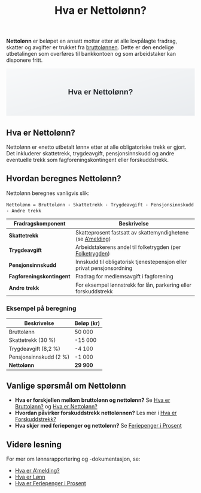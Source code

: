 ﻿---
title: "Hva er Nettolønn?"
seoTitle: "Hva er Nettolønn?"
description: '**Nettolønn** er beløpet en ansatt mottar etter at alle lovpålagte fradrag, skatter og avgifter er trukket fra [bruttolønnen](/blogs/regnskap/hva-er-bruttol...'
---

**Nettolønn** er beløpet en ansatt mottar etter at alle lovpålagte fradrag, skatter og avgifter er trukket fra [bruttolønnen](/blogs/regnskap/hva-er-bruttolonn "Hva er Bruttolønn? Definisjon, Beregning og Praktisk Anvendelse"). Dette er den endelige utbetalingen som overføres til bankkontoen og som arbeidstaker kan disponere fritt.

![Hva er Nettolønn?](nettolonn-image.svg)

## Hva er Nettolønn?

Nettolønn er «netto utbetalt lønn» etter at alle obligatoriske trekk er gjort. Det inkluderer skattetrekk, trygdeavgift, pensjonsinnskudd og andre eventuelle trekk som fagforeningskontingent eller forskuddstrekk.

## Hvordan beregnes Nettolønn?

Nettolønn beregnes vanligvis slik:

```
Nettolønn = Bruttolønn - Skattetrekk - Trygdeavgift - Pensjonsinnskudd - Andre trekk
```

| Fradragskomponent           | Beskrivelse                                                                                                         |
|-----------------------------|---------------------------------------------------------------------------------------------------------------------|
| **Skattetrekk**             | Skatteprosent fastsatt av skattemyndighetene (se [A‘melding](/blogs/regnskap/hva-er-a-melding "Hva er A‘melding? Komplett Guide til Innlevering og Frister")) |
| **Trygdeavgift**            | Arbeidstakerens andel til folketrygden (per [Folketrygden](/blogs/regnskap/hva-er-folketrygden "Hva er Folketrygden? En oversikt over trygdeordninger"))        |
| **Pensjonsinnskudd**        | Innskudd til obligatorisk tjenestepensjon eller privat pensjonsordning                                               |
| **Fagforeningskontingent**  | Fradrag for medlemsavgift i fagforening                                                                              |
| **Andre trekk**             | For eksempel lønnstrekk for lån, parkering eller forskuddstrekk                                                     |

### Eksempel på beregning

| Beskrivelse                 | Beløp (kr)                                                                                                          |
|-----------------------------|---------------------------------------------------------------------------------------------------------------------|
| Bruttolønn                  | 50 000                                                                                                              |
| Skattetrekk (30 %)          | -15 000                                                                                                             |
| Trygdeavgift (8,2 %)        | -4 100                                                                                                              |
| Pensjonsinnskudd (2 %)      | -1 000                                                                                                              |
| **Nettolønn**               | **29 900**                                                                                                          |

## Vanlige spørsmål om Nettolønn

* **Hva er forskjellen mellom bruttolønn og nettolønn?** Se [Hva er Bruttolønn?](/blogs/regnskap/hva-er-bruttolonn "Hva er Bruttolønn? Definisjon, Beregning og Praktisk Anvendelse") og [Hva er Nettolønn?](/blogs/regnskap/nettolonn "Hva er Nettolønn? Definisjon, Beregning og Praktisk Eksempler")
* **Hvordan påvirker forskuddstrekk nettolønnen?** Les mer i [Hva er Forskuddstrekk?](/blogs/regnskap/hva-er-forskuddstrekk "Hva er Forskuddstrekk? Oversikt og Prosess for Arbeidsgivere")
* **Hva skjer med feriepenger og nettolønn?** Se [Feriepenger i Prosent](/blogs/regnskap/feriepenger-i-prosent "Feriepenger i Prosent: Beregning og Utbetaling")

## Videre lesning

For mer om lønnsrapportering og -dokumentasjon, se:

* [Hva er A‘melding?](/blogs/regnskap/hva-er-a-melding "Hva er A‘melding? Komplett Guide til Innlevering og Frister")
* [Hva er Lønn](/blogs/regnskap/hva-er-lonn "Hva er Lønn i Regnskap? Komplett Guide til Lønnsformer, Beregning og Regnskapsføring")
* [Hva er Feriepenger i Prosent](/blogs/regnskap/feriepenger-i-prosent "Feriepenger i Prosent: Beregning og Utbetaling")










